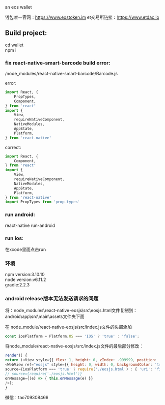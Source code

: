 an eos wallet

钱包唯一官网：https://www.eostoken.im
et交易所链接：https://www.etdac.io

## Build project:<br> 
cd wallet <br> 
npm i <br> 

### fix react-native-smart-barcode build error:<br>
/node_modules/react-native-smart-barcode/Barcode.js<br>

error:<br>
``` javascript
import React, {
    PropTypes,
    Component,
} from 'react'
import {
    View,
    requireNativeComponent,
    NativeModules,
    AppState,
    Platform,
} from 'react-native'
```

correct:<br>
``` javascript
import React, {
    Component,
} from 'react'
import {
    View,
    requireNativeComponent,
    NativeModules,
    AppState,
    Platform,
} from 'react-native'
import PropTypes from 'prop-types'
```

### run android:<br>
react-native run-android

### run ios:<br>
在xcode里面点击run

### 环境
npm version:3.10.10 <br>
node version:v6.11.2 <br>
gradle:2.2.3 <br>

### android release版本无法发送请求的问题<br>
将：node_modules\react-native-eosjs\src\eosjs.html文件复制到：android\app\src\main\assets文件夹下面

在 node_module/react-native-eosjs/src/index.js文件的头部添加
```javascript
const iosPlatform = Platform.OS === 'IOS' ? 'true' : 'false';
```
将node_module/react-native-eosjs/src/index.js文件的最后部分修改：
```javascript
render() {
return (<View style={{ flex: 1, height: 0, zIndex: -999999, position: 'absolute' }}>
<WebView ref="eosjs" style={{ height: 0, width: 0, backgroundColor: 'transparent' }}
source={iosPlatform === 'true' ? require('./eosjs.html') : { 'uri': 'file:///android_asset/eosjs.html' }}
// source={require('./eosjs.html')}
onMessage={(e) => { this.onMessage(e) }}
/>);
}
```
微信：tao709308469<br>
